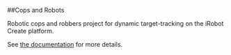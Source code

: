 ##Cops and Robots

Robotic cops and robbers project for dynamic target-tracking on the iRobot Create platform.

See [the documentation](http://recuv.colorado.edu/~sweet/cops_and_robots) for more details.

